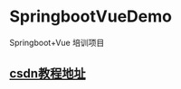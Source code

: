 # SpringbootVueDemo
Springboot+Vue 培训项目
## [csdn教程地址](https://learner.blog.csdn.net/article/details/88925013)
